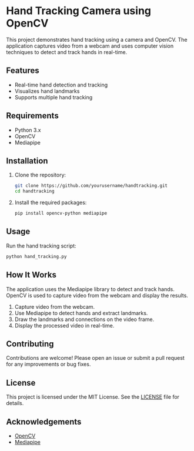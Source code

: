 # Hand Tracking Camera using OpenCV

This project demonstrates hand tracking using a camera and OpenCV. The application captures video from a webcam and uses computer vision techniques to detect and track hands in real-time.

## Features

- Real-time hand detection and tracking
- Visualizes hand landmarks
- Supports multiple hand tracking

## Requirements

- Python 3.x
- OpenCV
- Mediapipe

## Installation

1. Clone the repository:
    ```bash
    git clone https://github.com/yourusername/handtracking.git
    cd handtracking
    ```

2. Install the required packages:
    ```bash
    pip install opencv-python mediapipe
    ```

## Usage

Run the hand tracking script:
```bash
python hand_tracking.py
```

## How It Works

The application uses the Mediapipe library to detect and track hands. OpenCV is used to capture video from the webcam and display the results.

1. Capture video from the webcam.
2. Use Mediapipe to detect hands and extract landmarks.
3. Draw the landmarks and connections on the video frame.
4. Display the processed video in real-time.

## Contributing

Contributions are welcome! Please open an issue or submit a pull request for any improvements or bug fixes.

## License

This project is licensed under the MIT License. See the [LICENSE](LICENSE) file for details.

## Acknowledgements

- [OpenCV](https://opencv.org/)
- [Mediapipe](https://mediapipe.dev/)
